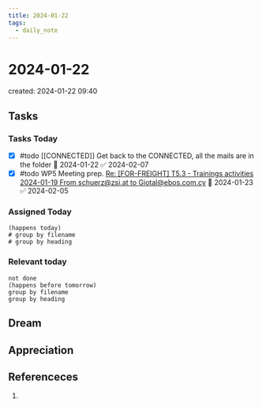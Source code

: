 ```yaml
---
title: 2024-01-22
tags:
  - daily_note
---
```

# 2024-01-22
created: 2024-01-22 09:40

## Tasks

### Tasks Today
- [x] #todo [[CONNECTED]] Get back to the CONNECTED, all the mails are in the folder 🛫 2024-01-22 ✅ 2024-02-07
- [x] #todo WP5 Meeting prep. [Re: [FOR-FREIGHT] T5.3 - Trainings activities 2024-01-19 From schuerz@zsi.at to Giotal@ebos.com.cy](hook://email/80a130f4-f2d1-455c-9907-3bf9699d8fb4%40zsi.at) 🛫 2024-01-23 ✅ 2024-02-05
### Assigned Today
```tasks
(happens today)
# group by filename
# group by heading
```

### Relevant today
```tasks
not done
(happens before tomorrow)
group by filename
group by heading
```

## Dream

## Appreciation

## Referenceces
1. 